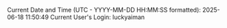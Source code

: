 Current Date and Time (UTC - YYYY-MM-DD HH:MM:SS formatted): 2025-06-18 11:50:49
Current User's Login: luckyaiman
